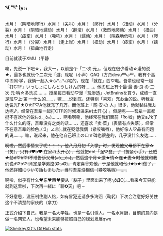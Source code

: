 ###  ٩( °༥° )و ₎₎

<!--
**SherkeyXD/sherkeyxd** is a ✨ _special_ ✨ repository because its `README.md` (this file) appears on your GitHub profile.

Here are some ideas to get you started:

- 🔭 I’m currently working on ...
- 🌱 I’m currently learning ...
- 👯 I’m looking to collaborate on ...
- 🤔 I’m looking for help with ...
- 💬 Ask me about ...
- 📫 How to reach me: ...
- 😄 Pronouns: ...
- ⚡ Fun fact: ...
-->

水月！（阴暗地爬行）水月！（尖叫）水月！（爬行）水月！（扭动）水月！（分裂）水月！（阴暗地蠕动）水月！（翻滚）水月！（激烈地爬动）水月！（扭曲）水月！（痉挛）水月！（嘶吼）水月！（蠕动）水月！（阴森地低吼）水月！（爬行）水月！（分裂）水月！（走上岸）水月！（扭动）水月！（痉挛）水月！（蠕动）水月！（扭曲地行走） 

目前就读于XMU（平静

嘛，先说一下吧☆，我大一，以前是个「二·次·元」，但现在很少看动☆漫的说★，最多也就玩个二次元「游」戏呢（小声）QAQ（方舟desu罒ω罒。我有个高中の同·学，我俩一起入☆(๑°⌓°๑)宅的。现在「就在」西♡电。吾辈也经常一起「打CTF」いっしょにしんとうしけん的呀……。他の班上有个最·最·善·良·の·二·次·元·呐☆多洗忒……，授業毎日看动♡漫「玩渗透」JetBrainsを買う，成绩一直是班♡上·第·一什么的……，嘛……说到底，还特别「喜欢」充お金的说。听我友达说光F★O☆F♡A他就充了几万。而他班上「网·安·の·人」很少，他就黏住我友达呢♪，经常在吾辈一起打CTF的时候凑进来#(太开心) 。但是呢——吾辈一直都挺不喜欢他的说(๑ó﹏ò๑)……，啊嘞啊嘞，他经常在我们面前「吹·嘘」他又a♪k了什么什么的呀，吾辈没有之类的话……，还喜欢「卖·菜」（表情有点失落），经常不在意吾辈的脸色_(:3」∠❀)_就在贬低我俩（紧咬嘴唇），他好像人♡品有问题的说……。嘛，说起来，他在他自己班上の口☆碑也很差的，几乎没什么友达……

~~啊啦，然后事情来了呢！！！，他八月月初「入学」时，发现他父母都不在家☆ （笑），只有d❤b❤t在家#(太开心) ，他就把dbt「强♡姦」了（握紧小手），还威★胁d♡b♡t不准告诉父母(๑ó﹏ò๑)。然后这个月☆激★情☆连★麦☆时他就和我们说d♡b♡t肯定是学弟控(✪ω✪)，肯定喜❀欢他，于是他就和他d★b★t做了，他还詳細について話しました，当时吾辈没相信（紧咬嘴唇）......~~

啊啦，似乎有什么❤东❤西❤要从「脳子」里面出来了呢◝₍ᴑ̑ДO͝₎◞...看来今天只能就到这里啦，下次再一緒に「聊✪天」吧 ~

不好意思，没压制住副人格，如有冒犯还请多多海涵（鞠躬）下次会注意好好关住这个不清楚的家伙的（拿刀）

正式介绍下自己，我是一名大学牲，也是一名引诱人，一名水月厨，目前的意向是做一名网安人，也希望未来能够按照自己的规划发展qwq

[![SherkeyXD's GitHub stats](https://github-readme-stats.vercel.app/api?username=SherkeyXD&theme=algolia&count_private=true&show_icons=true&hide=stars)](https://github.com/anuraghazra/github-readme-stats)
